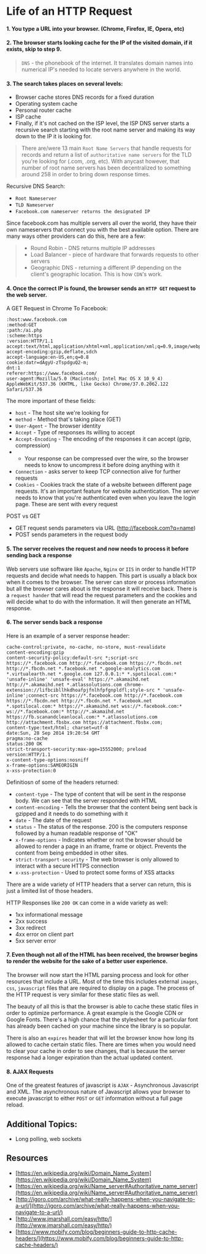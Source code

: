 # Life of an HTTP Request

#### 1. You type a URL into your browser. (Chrome, Firefox, IE, Opera, etc)
#### 2. The browser starts looking cache for the IP of the visited domain, if it exists, skip to step 9.

> `DNS` - the phonebook of the internet. It translates domain names into numerical IP's needed to locate
> servers anywhere in the world.

#### 3. The search takes places on several levels:

- Browser cache stores DNS records for a fixed duration
- Operating system cache
- Personal router cache
- ISP cache
- Finally, if it's not cached on the ISP level, the ISP DNS server starts a recursive search starting with the root name server and making its way down to the IP it is looking for.

> There are/were 13 main `Root Name Servers` that handle requests for records and return a list of
> `authoritative name servers` for the TLD you're looking for (.com, .org, etc). With anycast however, that
> number of root name servers has been decentralized to something around 258 in order to bring down response times.

Recursive DNS Search:
- `Root Nameserver`
- `TLD Nameserver`
- `Facebook.com nameserver returns the designated IP`

Since facebook.com has multiple servers all over the world, they have their own nameservers that connect you with the best available option. There are many ways other providers can do this, here are a few:

> - Round Robin - DNS returns multiple IP addresses
> - Load Balancer - piece of hardware that forwards requests to other servers
> - Geographic DNS - returning a different IP depending on the client's geographic location. This is how `CDN`'s work.

#### 4. Once the correct IP is found, the browser sends an `HTTP GET` request to the web server.

A GET Request in Chrome To Facebook:

```
:host:www.facebook.com
:method:GET
:path:/ai.php
:scheme:https
:version:HTTP/1.1
accept:text/html,application/xhtml+xml,application/xml;q=0.9,image/webp,*/*;q=0.8
accept-encoding:gzip,deflate,sdch
accept-language:en-US,en;q=0.8
cookie:datr=dAgyU-zTspdguQ2-m;
dnt:1
referer:https://www.facebook.com/
user-agent:Mozilla/5.0 (Macintosh; Intel Mac OS X 10_9_4) AppleWebKit/537.36 (KHTML, like Gecko) Chrome/37.0.2062.122 Safari/537.36
```

The more important of these fields:

- `host` - The host site we're looking for
- `method` - Method that's taking place (GET)
- `User-Agent` - The browser identity
- `Accept` - Type of responses its willing to accept
- `Accept-Encoding` - The encoding of the responses it can accept (gzip, compression)
-  - Your response can be compressed over the wire, so the browser needs to know to uncompress it before doing anything with it
- `Connection` - asks server to keep TCP connection alive for further requests
- `Cookies` - Cookies track the state of a website between different page requests. It's an important feature for website authentication. The server needs to know that you're authenticated even when you leave the login page. These are sent with every request

POST vs GET

- GET request sends parameters via URL (http://facebook.com?q=name)
- POST sends parameters in the request body

#### 5. The server receives the request and now needs to process it before sending back a response

Web servers use software like `Apache`, `Nginx` or `IIS` in order to handle HTTP requests and decide what needs to happen. This part is usually a black box when it comes to the browser. The server can store or process information but all the browser cares about is the response it will receive back. There is a `request hander` that will read the request parameters and the cookies and will decide what to do with the information. It will then generate an HTML response.

#### 6. The server sends back a response

Here is an example of a server response header:

```
cache-control:private, no-cache, no-store, must-revalidate
content-encoding:gzip
content-security-policy:default-src *;script-src https://*.facebook.com http://*.facebook.com https://*.fbcdn.net http://*.fbcdn.net *.facebook.net *.google-analytics.com *.virtualearth.net *.google.com 127.0.0.1:* *.spotilocal.com:* 'unsafe-inline' 'unsafe-eval' https://*.akamaihd.net http://*.akamaihd.net *.atlassolutions.com chrome-extension://lifbcibllhkdhoafpjfnlhfpfgnpldfl;style-src * 'unsafe-inline';connect-src https://*.facebook.com http://*.facebook.com https://*.fbcdn.net http://*.fbcdn.net *.facebook.net *.spotilocal.com:* https://*.akamaihd.net wss://*.facebook.com:* ws://*.facebook.com:* http://*.akamaihd.net https://fb.scanandcleanlocal.com:* *.atlassolutions.com http://attachment.fbsbx.com https://attachment.fbsbx.com;
content-type:text/html; charset=utf-8
date:Sun, 28 Sep 2014 19:20:54 GMT
pragma:no-cache
status:200 OK
strict-transport-security:max-age=15552000; preload
version:HTTP/1.1
x-content-type-options:nosniff
x-frame-options:SAMEORIGIN
x-xss-protection:0
```

Definitiosn of some of the headers returned:

- `content-type` - The type of content that will be sent in the response body. We can see that the server responded with HTML
- `content-encoding` - Tells the browser that the content being sent back is gzipped and it needs to do something with it
- `date` - The date of the request
- `status` - The status of the response. 200 is the computers response followed by a human readable response of "OK"
- `x-frame-options` - Indicates whether or not the browser should be allowed to render a page in an iframe, frame or object. Prevents the content from being embedded in other sites.
- `strict-transport-security` - The web browser is only allowed to interact with a secure HTTPS connection
- `x-xss-protection` - Used to protect some forms of XSS attacks

There are a wide variety of HTTP headers that a server can return, this is just a limited list of those headers.

HTTP Responses like `200 OK` can come in a wide variety as well:
- 1xx informational message
- 2xx success
- 3xx redirect
- 4xx error on client part
- 5xx server error

#### 7. Even though not all of the HTML has been received, the browser begins to render the website for the sake of a better user experience.

The browser will now start the HTML parsing process and look for other resources that include a URL. Most of the time this includes external `images`, `css`, `javascript` files that are required to display on a page. The process of the HTTP request is very similar for these static files as well.

The beauty of all this is that the browser is able to cache these static files in order to optimize performance. A great example is the Google CDN or Google Fonts. There's a high chance that the stylesheet for a particular font has already been cached on your machine since the library is so popular.

There is also an `expires` header that will let the browser know how long its allowed to cache certain static files. There are times when you would need to clear your cache in order to see changes, that is because the server response had a longer expiration than the actual updated content.

#### 8. AJAX Requests

One of the greatest features of javascript is `AJAX` - Asynchronous Javascript and XML. The asynchronous nature of Javascript allows your browser to execute javascript to either `POST` or `GET` information without a full page reload.

## Additional Topics:
- Long polling, web sockets

## Resources
- [https://en.wikipedia.org/wiki/Domain_Name_System](https://en.wikipedia.org/wiki/Domain_Name_System)
- [https://en.wikipedia.org/wiki/Name_server#Authoritative_name_server](https://en.wikipedia.org/wiki/Name_server#Authoritative_name_server)
- [http://igoro.com/archive/what-really-happens-when-you-navigate-to-a-url/](http://igoro.com/archive/what-really-happens-when-you-navigate-to-a-url/)
- [http://www.jmarshall.com/easy/http/](http://www.jmarshall.com/easy/http/)
- [https://www.mobify.com/blog/beginners-guide-to-http-cache-headers/](https://www.mobify.com/blog/beginners-guide-to-http-cache-headers/)
